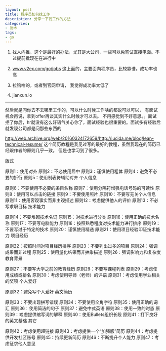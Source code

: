 ```yaml
---
layout: post
title: 程序员如何找工作
description: 分享一下找工作的方法
categories:
- 技术
tags:
- go
---
```



1. 找人内推，这个是最好的办法，尤其是大公司，一些可以免笔试直接电面。不过提前批现在在进行中

2. www.v2ex.com/go/jobs 这上面的，主要面向程序员，比较靠谱，成功率也高

3.  拉钩啥的，或者到官网申请， 我觉得成功率太低了

4. jianxun.io 

---
然后就是问你去不去哪里工作的，可以什么时候工作啥的都说可以可以， 有面试机会再说，拿到offer再谈其实什么时候才可以去。 不用感觉到不好意思。。面试拒了你后，hr就没有这么好语气关心你了，面试经验也很重要的。面试多有经验后就发现公司都是问那些东西的

http://web.archive.org/web/20160324172659/http://lucida.me/blog/lean-technical-resume/
这个简历教程是我见过写的最好的教程，虽然我现在的简历已经跟作者的原则几乎一致， 但是也学习到了很多。

版式

原则1：使用对齐
原则2：不必使用居中
原则3：谨慎使用粗体
原则4：避免不必要的折行
原则5：使用制表符辅助对齐
个人信息

原则6：不要使用不必要的条目名称
原则7：使用分隔符增强电话号码的可读性
原则8：使用可以点击的链接
原则9：不要使用照片
原则10：不要写无关个人信息
原则11：使用客观事实而非主观描述
原则12：考虑提供他人的评价
原则13：不必写求职目标
技术能力

原则14：不要堆砌技术名词
原则15：对技术进行分类
原则16：使用正确的技术名称
原则17：不要写电脑能力
原则18：按照熟悉程度对技术能力进行排序
原则19：不要写过于特定的技术
原则20：谨慎使用精通
原则21：使用项目经验印证技术能力
项目经历

原则22：按照时间对项目经历排序
原则23：不要列出过多的项目
原则24：强调成果而非过程
原则25：使用量化结果而非抽象描述
原则26：强调影响力和复杂度
教育背景

原则27：不要写大学之前的教育经历
原则28：不要写课程列表
原则29：考虑使用成绩或排名
原则30：考虑使用导师（老师）的评语
原则31：考虑使用学业相关的奖项
个人爱好

原则32：避免写个人爱好
英文简历

原则33：不要出现拼写错误
原则34：不要使用全角字符
原则35：使用正确的词汇
原则36：使用简洁的句子
原则37：避免中式英语
原则38：使用一致的时态
原则39：考虑提供缩写词的解释
原则40：使用Bullets组织长段
原则41：打下良好的英文基础
其它

原则42：考虑使用超链接
原则43：考虑提供一个“加强版”简历
原则44：考虑提供开发社区账号
原则45：持续更新简历
原则46：不断提升个人能力
原则47：考虑征求他人意见
